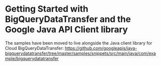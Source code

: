 # Getting Started with BigQueryDataTransfer and the Google Java API Client library

The samples have been moved to live alongside the Java client library for Cloud BigQueryDataTransfer:
https://github.com/googleapis/java-bigquerydatatransfer/tree/master/samples/snippets/src/main/java/com/example/bigquerydatatransfer
